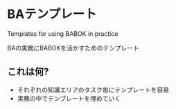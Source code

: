 # BAテンプレート
Templates for using BABOK in practice

BAの実務にBABOKを活かすためのテンプレート

## これは何?

- それぞれの知識エリアのタスク毎にテンプレートを容易
- 実務の中でテンプレートを埋めていく